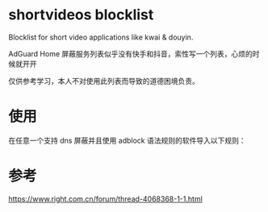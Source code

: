# shortvideos blocklist
Blocklist for short video applications like kwai &amp; douyin.

AdGuard Home 屏蔽服务列表似乎没有快手和抖音，索性写一个列表，心烦的时候就开开

仅供参考学习，本人不对使用此列表而导致的道德困境负责。

# 使用
在任意一个支持 dns 屏蔽并且使用 adblock 语法规则的软件导入以下规则：



# 参考
https://www.right.com.cn/forum/thread-4068368-1-1.html

